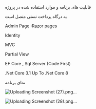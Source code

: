 قابلیت های برنامه و موارد استفاده شده در پروژه

به درگاه پرداخت تستی متصل است

Admin Page :Razor pages

Identity
 
MVC

Partial View

EF Core , Sql Server (Code First)



.Net Core 3.1 Up To .Net Core 8


نمای برنامه 

![Uploading Screenshot (27).png…]()



![Uploading Screenshot (28).png…]()
